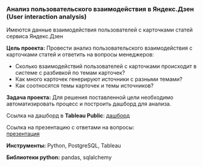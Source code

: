 ### Анализ пользовательского взаимодействия в Яндекс.Дзен (User interaction analysis)

Имеются данные взаимодействия пользователей с карточками статей сервиса Яндекс.Дзен

**Цель проекта:** Провести анализ пользовательского взаимодействия с карточками статей и ответить на вопросы менеджеров:

* Сколько взаимодействий пользователей с карточками происходит в системе с разбивкой по темам карточек?
* Как много карточек генерируют источники с разными темами?
* Как соотносятся темы карточек и темы источников?

**Задача проекта:** Для решения поставленной цели необходимо автоматизировать процесс и построить дашборд для анализа.

Ссылка на дашборд в **Tableau Public**: <a href=" https://public.tableau.com/app/profile/mikhail6624/viz/Project_yandex_16611638341260/Dashboard1?publish=yes">дашборд</a>

Ссылка на презентацию с ответами на вопросы:  
<a href=" https://docs.google.com/presentation/d/124_QYDiKBbdLur19yl86p0093WgeQxJ3yk3bwUQp1XQ/edit?usp=sharing">презентация</a>

**Инструменты:** Python, PostgreSQL, Tableau

**Библиотеки python:** pandas, sqlalchemy
